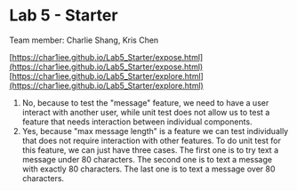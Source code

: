 # Lab 5 - Starter
Team member: Charlie Shang, Kris Chen

[https://char1iee.github.io/Lab5_Starter/expose.html](https://char1iee.github.io/Lab5_Starter/expose.html)
[https://char1iee.github.io/Lab5_Starter/explore.html](https://char1iee.github.io/Lab5_Starter/explore.html)

1. No, because to test the "message" feature, we need to have a user interact with another user, while unit test does not allow us to test a feature that needs interaction between individual components.
2. Yes, because "max message length" is a feature we can test individually that does not require interaction with other features. To do unit test for this feature, we can just have three cases. The first one is to try text a message under 80 characters. The second one is to text a message with exactly 80 characters. The last one is to text a message over 80 characters.
